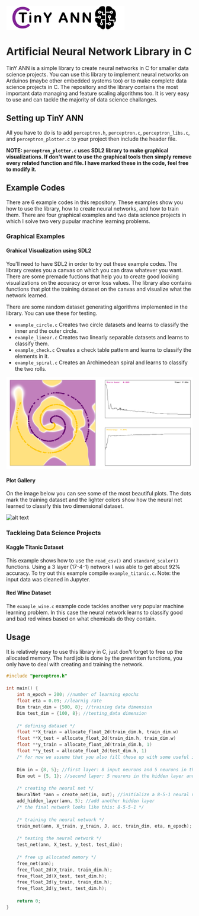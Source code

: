 ![alt text](https://github.com/Imetomi/TinY-ANN/blob/master/img/tinyann.png)

# Artificial Neural Network Library in C

TinY ANN is a simple library to create neural networks in C for smaller data science projects. You can use this library to implement neural networks on Arduinos (maybe other embedded systems too) or to make complete data science projects in C. The repository and the library contains the most important data managing and feature scaling algorithms too. It is very easy to use and can tackle the majority of data science challanges. 

## Setting up TinY ANN

All you have to do is to add `perceptron.h`, `perceptron.c`, `perceptron_libs.c`, and `perceptron_plotter.c` to your project then include the header file. 

**NOTE: `perceptron_plotter.c` uses SDL2 library to make graphical visualizations. If don't want to use the graphical tools then simply remove every related function and file. I have marked these in the code, feel free to modify it.**

## Example Codes

There are 6 example codes in this repository. These examples show you how to use the library, how to create neural networks, and how to train them. There are four graphical examples and two data science projects in which I solve two very pupular machine learning problems.

### Graphical Examples

#### Grahical Visualization using SDL2

You'll need to have SDL2 in order to try out these example codes. The library creates you a canvas on which you can draw whatever you want. There are some premade fuctions that help you to create good looking visualizations on the accuracy or error loss values. The library also contains functions that plot the training dataset on the canvas and visualize what the network learned.

There are some random dataset generating algorithms implemented in the library. You can use these for testing.

- `example_circle.c`	Creates two circle datasets and learns to classify the inner and the outer circle.
- `example_linear.c`	Creates two linearly separable datasets and learns to classify them.
- `example_check.c`		Creates a check table pattern and learns to classify the elements in it.
- `example_spiral.c`	Creates an Archimedean spiral and learns to classify the two rolls. 

![alt text](https://github.com/Imetomi/TinY-ANN/blob/master/img/plot.png)
	
#### Plot Gallery

On the image below you can see some of the most beautiful plots. The dots mark the training dataset and the lighter colors show how the neural net learned to classify this two dimensional dataset.

![alt text](https://github.com/Imetomi/TinY-ANN/blob/master/img/plot_gallery.png)

### Tackleing Data Science Projects

#### Kaggle Titanic Dataset

This example shows how to use the `read_csv()` and `standard_scaler()` functions. Using a 3 layer (17-4-1) network I was able to get about 92% accuracy. To try out this example compile `example_titanic.c`. Note: the input data was cleaned in Jupyter. 

#### Red Wine Dataset

The `example_wine.c` example code tackles another very popular machine learning problem. In this case the neural network learns to classify good and bad red wines based on what chemicals do they contain.

## Usage

It is relatively easy to use this library in C, just don't forget to free up the allocated memory. The hard job is done by the prewritten functions, you only have to deal with creating and training the network.


```C
#include "perceptron.h"

int main() {
    int n_epoch = 200; //number of learning epochs
    float eta = 0.09; //learnig rate
    Dim train_dim = {500, 8}; //training data dimension
    Dim test_dim = {100, 8}; //testing_data dimension

    /* defining dataset */
    float **X_train = allocate_float_2d(train_dim.h, train_dim.w)
    float **X_test = allocate_float_2d(train_dim.h, train_dim.w)
    float **y_train = allocate_float_2d(train_dim.h, 1)
    float **y_test = allocate_float_2d(test_dim.h, 1)
    /* for now we assume that you also fill these up with some useful information. */

    Dim in = {8, 5}; //first layer: 8 input neurons and 5 neurons in the hidden layer
    Dim out = {5, 1}; //second layer: 5 neurons in the hidden layer and 1 output neuron

    /* creating the neural net */
    NeuralNet *ann = create_net(in, out); //initialize a 8-5-1 neural network
    add_hidden_layer(ann, 5); //add another hidden layer
    /* the final network looks like this: 8-5-5-1 */

    /* training the neural network */
    train_net(ann, X_train, y_train, J, acc, train_dim, eta, n_epoch);

    /* testing the neural network */
    test_net(ann, X_test, y_test, test_dim);

    /* free up allocated memory */
    free_net(ann);
    free_float_2d(X_train, train_dim.h);
    free_float_2d(X_test, test_dim.h);
    free_float_2d(y_train, train_dim.h);
    free_float_2d(y_test, test_dim.h);

    return 0;
}
```
